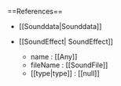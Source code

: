 ==References==
 * [[Sounddata|Sounddata]]

 * [[SoundEffect| SoundEffect]]
   * name : [[Any]]
   * fileName : [[SoundFile]]
   * [[type|type]] : [[null]]

